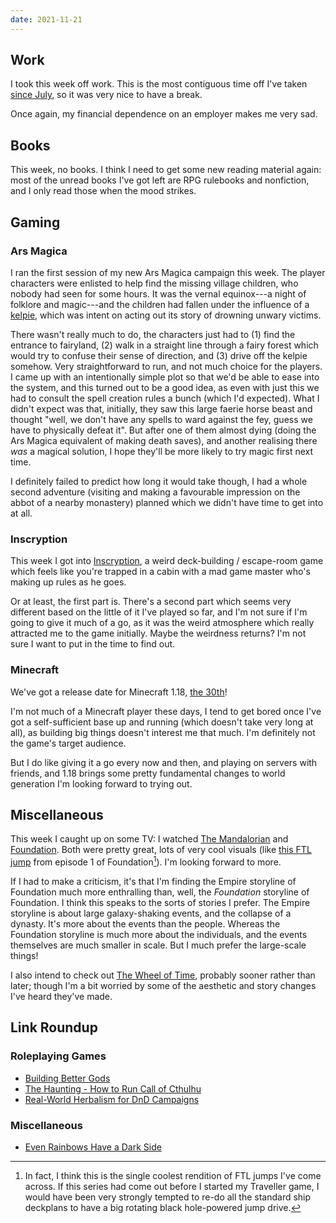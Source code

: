 ```yaml
---
date: 2021-11-21
---
```


## Work

I took this week off work.  This is the most contiguous time off I've
taken [since July][], so it was very nice to have a break.

Once again, my financial dependence on an employer makes me very sad.

[since July]: weeknotes-149.html


## Books

This week, no books.  I think I need to get some new reading material
again: most of the unread books I've got left are RPG rulebooks and
nonfiction, and I only read those when the mood strikes.


## Gaming

### Ars Magica

I ran the first session of my new Ars Magica campaign this week.  The
player characters were enlisted to help find the missing village
children, who nobody had seen for some hours.  It was the vernal
equinox---a night of folklore and magic---and the children had fallen
under the influence of a [kelpie][], which was intent on acting out
its story of drowning unwary victims.

There wasn't really much to do, the characters just had to (1) find
the entrance to fairyland, (2) walk in a straight line through a fairy
forest which would try to confuse their sense of direction, and (3)
drive off the kelpie somehow.  Very straightforward to run, and not
much choice for the players.  I came up with an intentionally simple
plot so that we'd be able to ease into the system, and this turned out
to be a good idea, as even with just this we had to consult the spell
creation rules a bunch (which I'd expected).  What I didn't expect was
that, initially, they saw this large faerie horse beast and thought
"well, we don't have any spells to ward against the fey, guess we have
to physically defeat it".  But after one of them almost dying (doing
the Ars Magica equivalent of making death saves), and another
realising there *was* a magical solution, I hope they'll be more
likely to try magic first next time.

I definitely failed to predict how long it would take though, I had a
whole second adventure (visiting and making a favourable impression on
the abbot of a nearby monastery) planned which we didn't have time to
get into at all.

[kelpie]: https://en.wikipedia.org/wiki/Kelpie

### Inscryption

This week I got into [Inscryption][], a weird deck-building /
escape-room game which feels like you're trapped in a cabin with a mad
game master who's making up rules as he goes.

Or at least, the first part is.  There's a second part which seems
very different based on the little of it I've played so far, and I'm
not sure if I'm going to give it much of a go, as it was the weird
atmosphere which really attracted me to the game initially.  Maybe the
weirdness returns?  I'm not sure I want to put in the time to find
out.

[Inscryption]: https://store.steampowered.com/app/1092790/Inscryption/

### Minecraft

We've got a release date for Minecraft 1.18, [the 30th][]!

I'm not much of a Minecraft player these days, I tend to get bored
once I've got a self-sufficient base up and running (which doesn't
take very long at all), as building big things doesn't interest me
that much.  I'm definitely not the game's target audience.

But I do like giving it a go every now and then, and playing on
servers with friends, and 1.18 brings some pretty fundamental changes
to world generation I'm looking forward to trying out.

[the 30th]: https://www.minecraft.net/en-us/article/caves---cliffs-update-part-ii-coming


## Miscellaneous

This week I caught up on some TV: I watched [The Mandalorian][] and
[Foundation][].  Both were pretty great, lots of very cool visuals
(like [this FTL jump][] from episode 1 of Foundation[^jump]).  I'm
looking forward to more.

[^jump]: In fact, I think this is the single coolest rendition of FTL
  jumps I've come across.  If this series had come out before I
  started my Traveller game, I would have been very strongly tempted
  to re-do all the standard ship deckplans to have a big rotating
  black hole-powered jump drive.

If I had to make a criticism, it's that I'm finding the Empire
storyline of Foundation much more enthralling than, well, the
*Foundation* storyline of Foundation.  I think this speaks to the
sorts of stories I prefer.  The Empire storyline is about large
galaxy-shaking events, and the collapse of a dynasty.  It's more about
the events than the people.  Whereas the Foundation storyline is much
more about the individuals, and the events themselves are much smaller
in scale.  But I much prefer the large-scale things!

I also intend to check out [The Wheel of Time][], probably sooner
rather than later; though I'm a bit worried by some of the aesthetic
and story changes I've heard they've made.

[The Mandalorian]: https://en.wikipedia.org/wiki/The_Mandalorian
[Foundation]: https://en.wikipedia.org/wiki/Foundation_(TV_series)
[this FTL jump]: https://www.youtube.com/watch?v=RGJM03cOmTg
[The Wheel of Time]: https://en.wikipedia.org/wiki/The_Wheel_of_Time_(TV_series)


## Link Roundup

### Roleplaying Games

- [Building Better Gods](https://arsludi.lamemage.com/index.php/2290/building-better-gods/)
- [The Haunting - How to Run Call of Cthulhu](https://www.youtube.com/watch?v=U6lCEhnBSSs)
- [Real-World Herbalism for DnD Campaigns](https://www.youtube.com/watch?v=g2KZlOwDFmE)

### Miscellaneous

- [Even Rainbows Have a Dark Side](https://www.atlasobscura.com/articles/pointing-at-rainbows-taboo)
